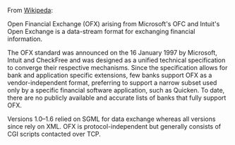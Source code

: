 From [Wikipeda](http://en.wikipedia.org/wiki/OFX):

Open Financial Exchange (OFX) arising from Microsoft's OFC and Intuit's Open Exchange is a data-stream format for exchanging financial information.

The OFX standard was announced on the 16 January 1997 by Microsoft, Intuit and CheckFree and was designed as a unified technical specification to converge their respective mechanisms. Since the specification allows for bank and application specific extensions, few banks support OFX as a vendor-independent format, preferring to support a narrow subset used only by a specific financial software application, such as Quicken. To date, there are no publicly available and accurate lists of banks that fully support OFX.

Versions 1.0–1.6 relied on SGML for data exchange whereas all versions since rely on XML. OFX is protocol-independent but generally consists of CGI scripts contacted over TCP.